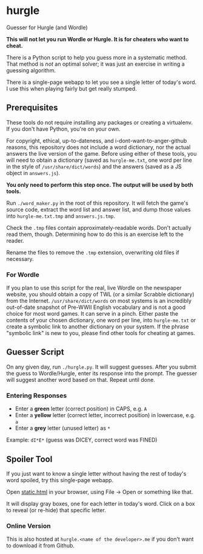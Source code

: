 # hurgle

Guesser for Hurgle (and Wordle)

**This will not let you run Wordle or Hurgle. It is for cheaters who want to cheat.**

There is a Python script to help you guess more in a systematic method. That method is _not_ an optimal solver; it was just an exercise in writing a guessing algorithm.

There is a single-page webapp to let you see a single letter of today's word. I use this when playing fairly but get really stumped.

## Prerequisites

These tools do not require installing any packages or creating a virtualenv. If you don't have Python, you're on your own.

For copyright, ethical, up-to-dateness, and i-dont-want-to-anger-github reasons, this repository does not include a word dictionary, nor the actual answers the live version of the game. Before using either of these tools, you will need to obtain a dictionary (saved as `hurgle-me.txt`, one word per line in the style of `/usr/share/dict/words`) and the answers (saved as a JS object in `answers.js`).

**You only need to perform this step once. The output will be used by both tools.**

Run `./word_maker.py` in the root of this repository. It will fetch the game's source code, extract the word list and answer list, and dump those values into `hurgle-me.txt.tmp` and `answers.js.tmp`.

Check the `.tmp` files contain approximately-readable words. Don't actually read them, though. Determining how to do this is an exercise left to the reader.

Rename the files to remove the `.tmp` extension, overwriting old files if necessary.

### For Wordle

If you plan to use this script for the real, live Wordle on the newspaper website, you should obtain a copy of TWL (or a similar Scrabble dictionary) from the Internet. `/usr/share/dict/words` on most systems is an incredibly out-of-date snapshot of Pre-WWII English vocabulary and is not a good choice for most word games. It can serve in a pinch. Either paste the contents of your chosen dictionary, one word per line, into `hurgle-me.txt` or create a symbolic link to another dictionary on your system. If the phrase "symbolic link" is new to you, please find other tools for cheating at games.

## Guesser Script

On any given day, run `./hurgle.py`. It will suggest guesses. After you submit the guess to Wordle/Hurgle, enter its response into the prompt. The guesser will suggest another word based on that. Repeat until done.

### Entering Responses

* Enter a **green** letter (correct position) in CAPS, e.g. `A`
* Enter a **yellow** letter (correct letter, incorrect position) in lowercase, e.g. `a`
* Enter a **grey** letter (unused letter) as `*`

Example: `dI*E*` (guess was DICEY, correct word was FINED)

## Spoiler Tool

If you just want to know a single letter without having the rest of today's word spoiled, try this single-page webapp. 

Open [static.html](static.html) in your browser, using File -> Open or something like that.

It will display gray boxes, one for each letter in today's word. Click on a box to reveal (or re-hide) that specific letter.

### Online Version

This is also hosted at `hurgle.<name of the developer>.me` if you don't want to download it from Github.
